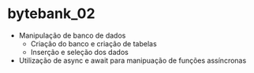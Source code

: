 # bytebank_02

- Manipulação de banco de dados
    - Criação do banco e criação de tabelas
    - Inserção e seleção dos dados
- Utilização de async e await para manipuação de funções assíncronas

